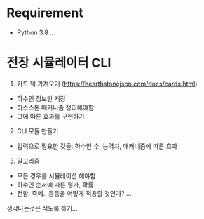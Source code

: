 # Requirement
  - Python 3.8
  ...

# 전장 시뮬레이터 CLI
1. 카드 덱 가져오기 (https://hearthstonejson.com/docs/cards.html)
  - 하수인 정보만 저장
  - 하스스톤 매커니즘 정리해야함
  - 그에 따른 효과를 구현하기
  
2. CLI 모듈 만들기
  - 입력으로 필요한 것들: 하수인 수, 능력치, 매커니즘에 따른 효과
  
3. 알고리즘
  - 모든 경우를 시뮬레이션 해야함
  - 하수인 순서에 따른 평가, 확률 
  - 전함, 죽메.. 등등을 어떻게 적용할 것인가?
  ...
  
  
생각나는것은 적도록 하기...
